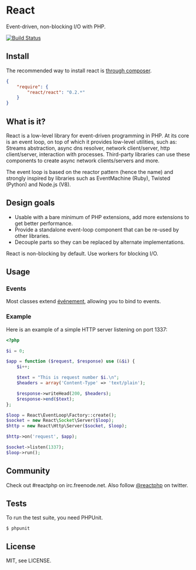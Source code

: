 # React

Event-driven, non-blocking I/O with PHP.

[![Build Status](https://secure.travis-ci.org/react-php/react.png?branch=master)](http://travis-ci.org/react-php/react)

## Install

The recommended way to install react is [through composer](http://getcomposer.org).

```JSON
{
    "require": {
        "react/react": "0.2.*"
    }
}
```

## What is it?

React is a low-level library for event-driven programming in PHP. At its core
is an event loop, on top of which it  provides low-level utilities, such as:
Streams abstraction, async dns resolver, network client/server, http
client/server, interaction with processes. Third-party libraries can use these
components to create async network clients/servers and more.

The event loop is based on the reactor pattern (hence the name) and strongly
inspired by libraries such as EventMachine (Ruby), Twisted (Python) and
Node.js (V8).

## Design goals

* Usable with a bare minimum of PHP extensions, add more extensions to get better performance.
* Provide a standalone event-loop component that can be re-used by other libraries.
* Decouple parts so they can be replaced by alternate implementations.

React is non-blocking by default. Use workers for blocking I/O.

## Usage

### Events

Most classes extend
[événement](https://github.com/igorw/evenement), allowing you to bind to
events.

### Example

Here is an example of a simple HTTP server listening on port 1337:
```php
<?php

$i = 0;

$app = function ($request, $response) use (&$i) {
    $i++;

    $text = "This is request number $i.\n";
    $headers = array('Content-Type' => 'text/plain');

    $response->writeHead(200, $headers);
    $response->end($text);
};

$loop = React\EventLoop\Factory::create();
$socket = new React\Socket\Server($loop);
$http = new React\Http\Server($socket, $loop);

$http->on('request', $app);

$socket->listen(1337);
$loop->run();
```

## Community

Check out #reactphp on irc.freenode.net. Also follow [@reactphp](https://twitter.com/#!/reactphp) on twitter.

## Tests

To run the test suite, you need PHPUnit.

    $ phpunit

## License

MIT, see LICENSE.
